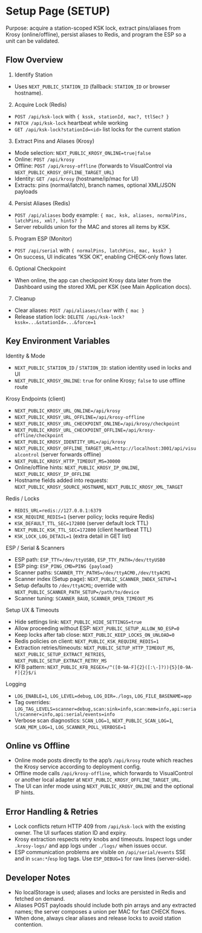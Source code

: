 # Setup Page (SETUP)

Purpose: acquire a station-scoped KSK lock, extract pins/aliases from Krosy (online/offline), persist aliases to Redis, and program the ESP so a unit can be validated.

## Flow Overview

1) Identify Station
- Uses `NEXT_PUBLIC_STATION_ID` (fallback: `STATION_ID` or browser hostname).

2) Acquire Lock (Redis)
- `POST /api/ksk-lock` with `{ kssk, stationId, mac?, ttlSec? }`
- `PATCH /api/ksk-lock` heartbeat while working
- `GET /api/ksk-lock?stationId=<id>` list locks for the current station

3) Extract Pins and Aliases (Krosy)
- Mode selection: `NEXT_PUBLIC_KROSY_ONLINE=true|false`
- Online: `POST /api/krosy`
- Offline: `POST /api/krosy-offline` (forwards to VisualControl via `NEXT_PUBLIC_KROSY_OFFLINE_TARGET_URL`)
- Identity: `GET /api/krosy` (hostname/ip/mac for UI)
- Extracts: pins (normal/latch), branch names, optional XML/JSON payloads

4) Persist Aliases (Redis)
- `POST /api/aliases` body example:
  `{ mac, ksk, aliases, normalPins, latchPins, xml?, hints? }`
- Server rebuilds union for the MAC and stores all items by KSK.

5) Program ESP (Monitor)
- `POST /api/serial` with `{ normalPins, latchPins, mac, kssk? }`
- On success, UI indicates “KSK OK”, enabling CHECK-only flows later.

6) Optional Checkpoint
- When online, the app can checkpoint Krosy data later from the Dashboard using the stored XML per KSK (see Main Application docs).

7) Cleanup
- Clear aliases: `POST /api/aliases/clear` with `{ mac }`
- Release station lock: `DELETE /api/ksk-lock?kssk=...&stationId=...&force=1`

## Key Environment Variables

Identity & Mode
- `NEXT_PUBLIC_STATION_ID` / `STATION_ID`: station identity used in locks and UI
- `NEXT_PUBLIC_KROSY_ONLINE`: `true` for online Krosy; `false` to use offline route

Krosy Endpoints (client)
- `NEXT_PUBLIC_KROSY_URL_ONLINE=/api/krosy`
- `NEXT_PUBLIC_KROSY_URL_OFFLINE=/api/krosy-offline`
- `NEXT_PUBLIC_KROSY_URL_CHECKPOINT_ONLINE=/api/krosy/checkpoint`
- `NEXT_PUBLIC_KROSY_URL_CHECKPOINT_OFFLINE=/api/krosy-offline/checkpoint`
- `NEXT_PUBLIC_KROSY_IDENTITY_URL=/api/krosy`
- `NEXT_PUBLIC_KROSY_OFFLINE_TARGET_URL=http://localhost:3001/api/visualcontrol` (server forwards offline)
- `NEXT_PUBLIC_KROSY_HTTP_TIMEOUT_MS=30000`
- Online/offline hints: `NEXT_PUBLIC_KROSY_IP_ONLINE`, `NEXT_PUBLIC_KROSY_IP_OFFLINE`
- Hostname fields added into requests: `NEXT_PUBLIC_KROSY_SOURCE_HOSTNAME`, `NEXT_PUBLIC_KROSY_XML_TARGET`

Redis / Locks
- `REDIS_URL=redis://127.0.0.1:6379`
- `KSK_REQUIRE_REDIS=1` (server policy; locks require Redis)
- `KSK_DEFAULT_TTL_SEC=172800` (server default lock TTL)
- `NEXT_PUBLIC_KSK_TTL_SEC=172800` (client heartbeat TTL)
- `KSK_LOCK_LOG_DETAIL=1` (extra detail in GET list)

ESP / Serial & Scanners
- ESP path: `ESP_TTY=/dev/ttyUSB0`, `ESP_TTY_PATH=/dev/ttyUSB0`
- ESP ping: `ESP_PING_CMD=PING {payload}`
- Scanner paths: `SCANNER_TTY_PATHS=/dev/ttyACM0,/dev/ttyACM1`
- Scanner index (Setup page): `NEXT_PUBLIC_SCANNER_INDEX_SETUP=1`
- Setup defaults to `/dev/ttyACM1`; override with `NEXT_PUBLIC_SCANNER_PATH_SETUP=/path/to/device`
- Scanner tuning: `SCANNER_BAUD`, `SCANNER_OPEN_TIMEOUT_MS`

Setup UX & Timeouts
- Hide settings link: `NEXT_PUBLIC_HIDE_SETTINGS=true`
- Allow proceeding without ESP: `NEXT_PUBLIC_SETUP_ALLOW_NO_ESP=0`
- Keep locks after tab close: `NEXT_PUBLIC_KEEP_LOCKS_ON_UNLOAD=0`
- Redis policies on client: `NEXT_PUBLIC_KSK_REQUIRE_REDIS=1`
- Extraction retries/timeouts: `NEXT_PUBLIC_SETUP_HTTP_TIMEOUT_MS`, `NEXT_PUBLIC_SETUP_EXTRACT_RETRIES`, `NEXT_PUBLIC_SETUP_EXTRACT_RETRY_MS`
- KFB pattern: `NEXT_PUBLIC_KFB_REGEX=/^([0-9A-F]{2}([:\-]?)){5}[0-9A-F]{2}$/i`

Logging
- `LOG_ENABLE=1`, `LOG_LEVEL=debug`, `LOG_DIR=./logs`, `LOG_FILE_BASENAME=app`
- Tag overrides: `LOG_TAG_LEVELS=scanner=debug,scan:sink=info,scan:mem=info,api:serial/scanner=info,api:serial/events=info`
- Verbose scan diagnostics: `SCAN_LOG=1`, `NEXT_PUBLIC_SCAN_LOG=1`, `SCAN_MEM_LOG=1`, `LOG_SCANNER_POLL_VERBOSE=1`

## Online vs Offline

- Online mode posts directly to the app’s `/api/krosy` route which reaches the Krosy service according to deployment config.
- Offline mode calls `/api/krosy-offline`, which forwards to VisualControl or another local adapter at `NEXT_PUBLIC_KROSY_OFFLINE_TARGET_URL`.
- The UI can infer mode using `NEXT_PUBLIC_KROSY_ONLINE` and the optional IP hints.

## Error Handling & Retries

- Lock conflicts return HTTP 409 from `/api/ksk-lock` with the existing owner. The UI surfaces station ID and expiry.
- Krosy extraction respects retry knobs and timeouts. Inspect logs under `.krosy-logs/` and app logs under `./logs/` when issues occur.
- ESP communication problems are visible on `/api/serial/events` SSE and in `scan:*`/`esp` log tags. Use `ESP_DEBUG=1` for raw lines (server-side).

## Developer Notes

- No localStorage is used; aliases and locks are persisted in Redis and fetched on demand.
- Aliases POST payloads should include both pin arrays and any extracted names; the server composes a union per MAC for fast CHECK flows.
- When done, always clear aliases and release locks to avoid station contention.
